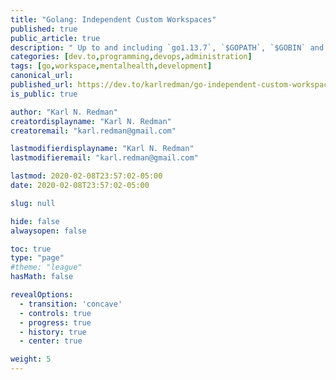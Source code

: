 ```yaml
---
title: "Golang: Independent Custom Workspaces"
published: true
public_article: true
description: " Up to and including `go1.13.7`, `$GOPATH`, `$GOBIN` and the `Go toolchain` make it very difficult to isolate the `Go Workspace` for any *development* / *production* / *runtime* environments outside of the `Go Contributers'` agenda and scope of ideology."
categories: [dev.to,programming,devops,administration]
tags: [go,workspace,mentalhealth,development]
canonical_url:
published_url: https://dev.to/karlredman/go-independent-custom-workspaces-5d27
is_public: true

author: "Karl N. Redman"
creatordisplayname: "Karl N. Redman"
creatoremail: "karl.redman@gmail.com"

lastmodifierdisplayname: "Karl N. Redman"
lastmodifieremail: "karl.redman@gmail.com"

lastmod: 2020-02-08T23:57:02-05:00
date: 2020-02-08T23:57:02-05:00

slug: null

hide: false
alwaysopen: false

toc: true
type: "page"
#theme: "league"
hasMath: false

revealOptions:
  - transition: 'concave'
  - controls: true
  - progress: true
  - history: true
  - center: true

weight: 5
---
```


